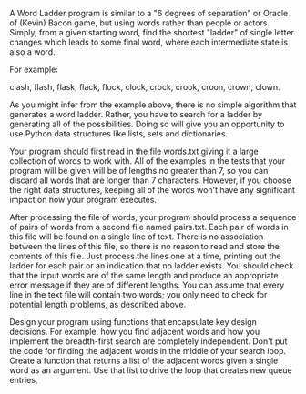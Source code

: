 A Word Ladder program is similar to a "6 degrees of separation" or Oracle of (Kevin) Bacon game, but using words rather than people or actors. Simply, from a given starting word, find the shortest "ladder" of single letter changes which leads to some final word, where each intermediate state is also a word.

For example:

clash, flash, flask, flack, flock, clock, crock, crook, croon, crown, clown.

As you might infer from the example above, there is no simple algorithm that generates a word ladder.   Rather, you have to search for a ladder by generating all of the possibilities. Doing so will give you an opportunity to use Python data structures like lists, sets and dictionaries.

Your program should first read in the file words.txt giving it a large collection of words to work with.  All of the examples in the tests that your program will be given will be of lengths no greater than 7, so you can discard all words that are longer than 7 characters.  However, if you choose the right data structures, keeping all of the words won't have any significant impact on how your program executes.

After processing the file of words, your program should process a sequence of pairs of words from a second file named pairs.txt.  Each pair of words in this file will be found on a single line of text.  There is no association between the lines of this file, so there is no reason to read and store the contents of this file.  Just process the lines one at a time, printing out the ladder for each pair or an indication that no ladder exists.  You should check that the input words are of the same length and produce an appropriate error message if they are of different lengths.  You can assume that every line in the text file will contain two words; you only need to check for potential length problems, as described above. 

Design your program using functions that encapsulate key design decisions.  For example, how you find adjacent words and how you implement the breadth-first search are completely independent.  Don't put the code for finding the adjacent words in the middle of your search loop.  Create a function that returns a list of the adjacent words given a single word as an argument.  Use that list to drive the loop that creates new queue entries,
